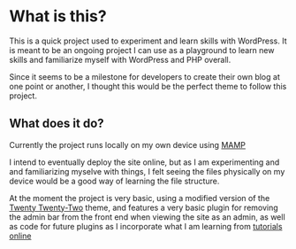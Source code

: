 # What is this? #
This is a quick project used to experiment and learn skills with WordPress. It 
is meant to be an ongoing project I can use as a playground to learn new 
skills and familiarize myself with WordPress and PHP overall.

Since it seems to be a milestone for developers to create their own blog at one
point or another, I thought this would be the perfect theme to follow this 
project.

## What does it do? ##
Currently the project runs locally on my own device using [MAMP](https://www.mamp.info/en/windows/)

I intend to eventually deploy the site online, but as I am experimenting and
and familiarizing myselve with things, I felt seeing the files physically on my
device would be a good way of learning the file structure.

At the moment the project is very basic, using a modified version of the [Twenty Twenty-Two](https://wordpress.org/themes/twentytwentytwo/)
theme, and features a very basic plugin for removing the admin bar from the
front end when viewing the site as an admin, as well as code for future plugins
as I incorporate what I am learning from [tutorials online](https://www.youtube.com/watch?v=0l7JTie_6jM&list=PLriKzYyLb28kR_CPMz8uierDWC2y3znI2)